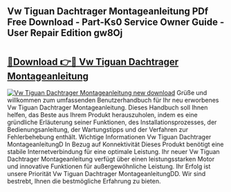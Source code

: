 ## Vw Tiguan Dachtrager Montageanleitung PDf Free Download - Part-Ks0 Service Owner Guide - User Repair Edition gw8Oj

# <h2><a href="http://df6s0fx.blite.top/?on=Vw+Tiguan+Dachtrager+Montageanleitung">🔗Download 👉🔴 Vw Tiguan Dachtrager Montageanleitung</a></h2>

[![Vw Tiguan Dachtrager Montageanleitung new download](https://i.imgur.com/lujVjoI.png)](http://df6s0fx.blite.top/?on=Vw+Tiguan+Dachtrager+Montageanleitung)
Grüße und willkommen zum umfassenden Benutzerhandbuch für Ihr neu erworbenes Vw Tiguan Dachtrager Montageanleitung. Dieses Handbuch soll Ihnen helfen, das Beste aus Ihrem Produkt herauszuholen, indem es eine gründliche Erläuterung seiner Funktionen, des Installationsprozesses, der Bedienungsanleitung, der Wartungstipps und der Verfahren zur Fehlerbehebung enthält. Wichtige Informationen Vw Tiguan Dachtrager MontageanleitungD In Bezug auf Konnektivität Dieses Produkt benötigt eine stabile Internetverbindung für eine optimale Leistung. Ihr neuer Vw Tiguan Dachtrager Montageanleitung verfügt über einen leistungsstarken Motor und innovative Funktionen für außergewöhnliche Leistung. Ihr Erfolg ist unsere Priorität Vw Tiguan Dachtrager MontageanleitungDD. Wir sind bestrebt, Ihnen die bestmögliche Erfahrung zu bieten.
